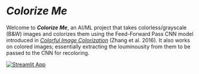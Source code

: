 # ***Colorize Me***
Welcome to ***Colorize Me***, an AI/ML project that takes colorless/grayscale (B&W) images and colorizes them using the Feed-Forward Pass CNN model introduced in [*Colorful Image Colorization*](https://doi.org/10.1007/978-3-319-46487-9_40) (Zhang et al. 2016). It also works on colored images; essentially extracting the louminousity from them to be passed to the CNN for recoloring.

[![Streamlit App](https://static.streamlit.io/badges/streamlit_badge_black_white.svg)](https://colorize-me-alister.streamlit.app/)
